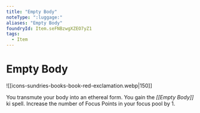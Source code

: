 ```yaml
---
title: "Empty Body"
noteType: ":luggage:"
aliases: "Empty Body"
foundryId: Item.seFNBzwgXZEO7yZ1
tags:
  - Item
---
```


# Empty Body
![[icons-sundries-books-book-red-exclamation.webp|150]]

You transmute your body into an ethereal form. You gain the _[[Empty Body]]_ ki spell. Increase the number of Focus Points in your focus pool by 1.
